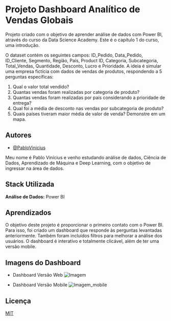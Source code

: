 
# Projeto Dashboard Analítico de Vendas Globais

Projeto criado com o objetivo de aprender análise de dados com Power BI, através do curso da Data Science Academy. Este é o capítulo 1 do curso, uma introdução.

O dataset contém os seguintes campos: ID_Pedido, Data_Pedido, ID_Cliente, Segmento, Região, País, Product ID, Categoria, Subcategoria, Total_Vendas, Quantidade, Desconto, Lucro e Prioridade. A ideia é simular uma empresa fictícia com dados de vendas de produtos, respondendo a 5 perguntas específicas:

1. Qual o valor total vendido?
2. Quantas vendas foram realizadas por categoria de produto?
3. Quantas vendas foram realizadas por país considerando a prioridade de entrega?
4. Qual foi a média de desconto nas vendas por subcategoria de produto?
5. Quais países tiveram maior média de valor de venda? Demonstre em um mapa.

## Autores

- [@PabloVinicius](https://www.github.com/PabloViniciusSS)

Meu nome é Pablo Vinícius e venho estudando análise de dados, Ciência de Dados, Aprendizado de Máquina e Deep Learning, com o objetivo de ingressar na área de dados.

## Stack Utilizada

**Análise de Dados:** Power BI

## Aprendizados

O objetivo deste projeto é proporcionar o primeiro contato com o Power BI. Para isso, foi criado um dashboard que responde às perguntas levantadas anteriormente. Também foram incluídos filtros para melhorar a análise dos usuários. O dashboard é interativo e totalmente clicável, além de ter uma versão mobile.

## Imagens do Dashboard

- Dashboard Versão Web
![Imagem](https://github.com/PabloViniciusSS/Dashboard-de-Vendas-Globais/assets/48532322/0c59620e-615c-43b3-80c0-bda2ec51c875)

- Dashboard Versão Mobile
![Imagem_mobile](https://github.com/PabloViniciusSS/Dashboard-de-Vendas-Globais/assets/48532322/3d954fd1-97a6-4ee8-97d4-75d04183367d)

## Licença

[MIT](https://choosealicense.com/licenses/mit/)

